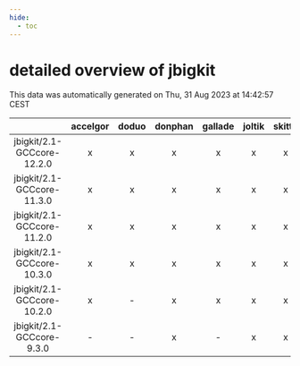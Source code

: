 ```yaml
---
hide:
  - toc
---
```


detailed overview of jbigkit
============================


This data was automatically generated on Thu, 31 Aug 2023 at 14:42:57 CEST  

| |accelgor|doduo|donphan|gallade|joltik|skitty|swalot|victini|
| :---: | :---: | :---: | :---: | :---: | :---: | :---: | :---: | :---: |
|jbigkit/2.1-GCCcore-12.2.0|x|x|x|x|x|x|x|x|
|jbigkit/2.1-GCCcore-11.3.0|x|x|x|x|x|x|x|x|
|jbigkit/2.1-GCCcore-11.2.0|x|x|x|x|x|x|x|x|
|jbigkit/2.1-GCCcore-10.3.0|x|x|x|x|x|x|x|x|
|jbigkit/2.1-GCCcore-10.2.0|x|-|x|x|x|x|x|x|
|jbigkit/2.1-GCCcore-9.3.0|-|-|x|-|x|x|-|x|
